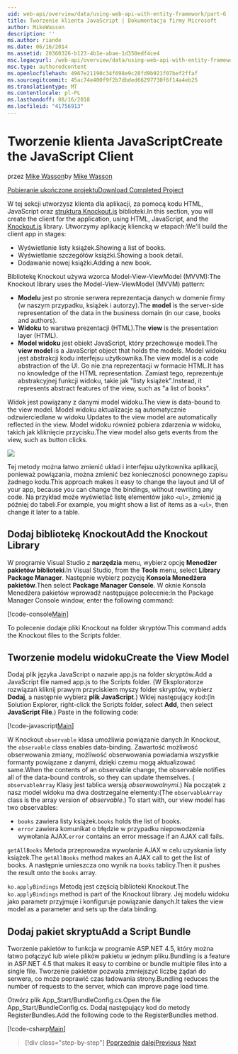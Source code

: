 ```yaml
---
uid: web-api/overview/data/using-web-api-with-entity-framework/part-6
title: Tworzenie klienta JavaScript | Dokumentacja firmy Microsoft
author: MikeWasson
description: ''
ms.author: riande
ms.date: 06/16/2014
ms.assetid: 20360326-b123-4b1e-abae-1d350edf4ce4
msc.legacyurl: /web-api/overview/data/using-web-api-with-entity-framework/part-6
msc.type: authoredcontent
ms.openlocfilehash: 4967e21190c34f698e9c28fd9b921f07bef2ffaf
ms.sourcegitcommit: 45ac74e400f9f2b7dbded66297730f6f14a4eb25
ms.translationtype: MT
ms.contentlocale: pl-PL
ms.lasthandoff: 08/16/2018
ms.locfileid: "41756913"
---
```

<a name="create-the-javascript-client"></a><span data-ttu-id="43cf1-102">Tworzenie klienta JavaScript</span><span class="sxs-lookup"><span data-stu-id="43cf1-102">Create the JavaScript Client</span></span>
====================
<span data-ttu-id="43cf1-103">przez [Mike Wasson](https://github.com/MikeWasson)</span><span class="sxs-lookup"><span data-stu-id="43cf1-103">by [Mike Wasson](https://github.com/MikeWasson)</span></span>

[<span data-ttu-id="43cf1-104">Pobieranie ukończone projektu</span><span class="sxs-lookup"><span data-stu-id="43cf1-104">Download Completed Project</span></span>](https://github.com/MikeWasson/BookService)

<span data-ttu-id="43cf1-105">W tej sekcji utworzysz klienta dla aplikacji, za pomocą kodu HTML, JavaScript oraz [struktura Knockout.js](http://knockoutjs.com/) biblioteki.</span><span class="sxs-lookup"><span data-stu-id="43cf1-105">In this section, you will create the client for the application, using HTML, JavaScript, and the [Knockout.js](http://knockoutjs.com/) library.</span></span> <span data-ttu-id="43cf1-106">Utworzymy aplikację kliencką w etapach:</span><span class="sxs-lookup"><span data-stu-id="43cf1-106">We'll build the client app in stages:</span></span>

- <span data-ttu-id="43cf1-107">Wyświetlanie listy książek.</span><span class="sxs-lookup"><span data-stu-id="43cf1-107">Showing a list of books.</span></span>
- <span data-ttu-id="43cf1-108">Wyświetlanie szczegółów książki.</span><span class="sxs-lookup"><span data-stu-id="43cf1-108">Showing a book detail.</span></span>
- <span data-ttu-id="43cf1-109">Dodawanie nowej książki.</span><span class="sxs-lookup"><span data-stu-id="43cf1-109">Adding a new book.</span></span>

<span data-ttu-id="43cf1-110">Bibliotekę Knockout używa wzorca Model-View-ViewModel (MVVM):</span><span class="sxs-lookup"><span data-stu-id="43cf1-110">The Knockout library uses the Model-View-ViewModel (MVVM) pattern:</span></span>

- <span data-ttu-id="43cf1-111">**Modelu** jest po stronie serwera reprezentacja danych w domenie firmy (w naszym przypadku, książek i autorzy).</span><span class="sxs-lookup"><span data-stu-id="43cf1-111">The **model** is the server-side representation of the data in the business domain (in our case, books and authors).</span></span>
- <span data-ttu-id="43cf1-112">**Widoku** to warstwa prezentacji (HTML).</span><span class="sxs-lookup"><span data-stu-id="43cf1-112">The **view** is the presentation layer (HTML).</span></span>
- <span data-ttu-id="43cf1-113">**Model widoku** jest obiekt JavaScript, który przechowuje modeli.</span><span class="sxs-lookup"><span data-stu-id="43cf1-113">The **view model** is a JavaScript object that holds the models.</span></span> <span data-ttu-id="43cf1-114">Model widoku jest abstrakcji kodu interfejsu użytkownika.</span><span class="sxs-lookup"><span data-stu-id="43cf1-114">The view model is a code abstraction of the UI.</span></span> <span data-ttu-id="43cf1-115">Go nie zna reprezentacji w formacie HTML.</span><span class="sxs-lookup"><span data-stu-id="43cf1-115">It has no knowledge of the HTML representation.</span></span> <span data-ttu-id="43cf1-116">Zamiast tego, reprezentuje abstrakcyjnej funkcji widoku, takie jak &quot;listy książek&quot;.</span><span class="sxs-lookup"><span data-stu-id="43cf1-116">Instead, it represents abstract features of the view, such as &quot;a list of books&quot;.</span></span>

<span data-ttu-id="43cf1-117">Widok jest powiązany z danymi model widoku.</span><span class="sxs-lookup"><span data-stu-id="43cf1-117">The view is data-bound to the view model.</span></span> <span data-ttu-id="43cf1-118">Model widoku aktualizacje są automatycznie odzwierciedlane w widoku.</span><span class="sxs-lookup"><span data-stu-id="43cf1-118">Updates to the view model are automatically reflected in the view.</span></span> <span data-ttu-id="43cf1-119">Model widoku również pobiera zdarzenia w widoku, takich jak kliknięcie przycisku.</span><span class="sxs-lookup"><span data-stu-id="43cf1-119">The view model also gets events from the view, such as button clicks.</span></span>

![](part-6/_static/image1.png)

<span data-ttu-id="43cf1-120">Tej metody można łatwo zmienić układ i interfejsu użytkownika aplikacji, ponieważ powiązania, można zmienić bez konieczności ponownego zapisu żadnego kodu.</span><span class="sxs-lookup"><span data-stu-id="43cf1-120">This approach makes it easy to change the layout and UI of your app, because you can change the bindings, without rewriting any code.</span></span> <span data-ttu-id="43cf1-121">Na przykład może wyświetlać listę elementów jako `<ul>`, zmienić ją później do tabeli.</span><span class="sxs-lookup"><span data-stu-id="43cf1-121">For example, you might show a list of items as a `<ul>`, then change it later to a table.</span></span>

## <a name="add-the-knockout-library"></a><span data-ttu-id="43cf1-122">Dodaj bibliotekę Knockout</span><span class="sxs-lookup"><span data-stu-id="43cf1-122">Add the Knockout Library</span></span>

<span data-ttu-id="43cf1-123">W programie Visual Studio z **narzędzia** menu, wybierz opcję **Menedżer pakietów biblioteki**.</span><span class="sxs-lookup"><span data-stu-id="43cf1-123">In Visual Studio, from the **Tools** menu, select **Library Package Manager**.</span></span> <span data-ttu-id="43cf1-124">Następnie wybierz pozycję **Konsola Menedżera pakietów**.</span><span class="sxs-lookup"><span data-stu-id="43cf1-124">Then select **Package Manager Console**.</span></span> <span data-ttu-id="43cf1-125">W oknie Konsola Menedżera pakietów wprowadź następujące polecenie:</span><span class="sxs-lookup"><span data-stu-id="43cf1-125">In the Package Manager Console window, enter the following command:</span></span>

[!code-console[Main](part-6/samples/sample1.cmd)]

<span data-ttu-id="43cf1-126">To polecenie dodaje pliki Knockout na folder skryptów.</span><span class="sxs-lookup"><span data-stu-id="43cf1-126">This command adds the Knockout files to the Scripts folder.</span></span>

## <a name="create-the-view-model"></a><span data-ttu-id="43cf1-127">Tworzenie modelu widoku</span><span class="sxs-lookup"><span data-stu-id="43cf1-127">Create the View Model</span></span>

<span data-ttu-id="43cf1-128">Dodaj plik języka JavaScript o nazwie app.js na folder skryptów.</span><span class="sxs-lookup"><span data-stu-id="43cf1-128">Add a JavaScript file named app.js to the Scripts folder.</span></span> <span data-ttu-id="43cf1-129">(W Eksploratorze rozwiązań kliknij prawym przyciskiem myszy folder skryptów, wybierz **Dodaj**, a następnie wybierz **plik JavaScript**.) Wklej następujący kod:</span><span class="sxs-lookup"><span data-stu-id="43cf1-129">(In Solution Explorer, right-click the Scripts folder, select **Add**, then select **JavaScript File**.) Paste in the following code:</span></span>

[!code-javascript[Main](part-6/samples/sample2.js)]

<span data-ttu-id="43cf1-130">W Knockout `observable` klasa umożliwia powiązanie danych.</span><span class="sxs-lookup"><span data-stu-id="43cf1-130">In Knockout, the `observable` class enables data-binding.</span></span> <span data-ttu-id="43cf1-131">Zawartość możliwość obserwowania zmiany, możliwość obserwowania powiadamia wszystkie formanty powiązane z danymi, dzięki czemu mogą aktualizować same.</span><span class="sxs-lookup"><span data-stu-id="43cf1-131">When the contents of an observable change, the observable notifies all of the data-bound controls, so they can update themselves.</span></span> <span data-ttu-id="43cf1-132">( `observableArray` Klasy jest tablica wersją *obserwowalnymi*.) Na początek z nasz model widoku ma dwa dostrzegalne elementy:</span><span class="sxs-lookup"><span data-stu-id="43cf1-132">(The `observableArray` class is the array version of *observable*.) To start with, our view model has two observables:</span></span>

- <span data-ttu-id="43cf1-133">`books` zawiera listy książek.</span><span class="sxs-lookup"><span data-stu-id="43cf1-133">`books` holds the list of books.</span></span>
- <span data-ttu-id="43cf1-134">`error` zawiera komunikat o błędzie w przypadku niepowodzenia wywołania AJAX.</span><span class="sxs-lookup"><span data-stu-id="43cf1-134">`error` contains an error message if an AJAX call fails.</span></span>

<span data-ttu-id="43cf1-135">`getAllBooks` Metoda przeprowadza wywołanie AJAX w celu uzyskania listy książek.</span><span class="sxs-lookup"><span data-stu-id="43cf1-135">The `getAllBooks` method makes an AJAX call to get the list of books.</span></span> <span data-ttu-id="43cf1-136">A następnie umieszcza ono wynik na `books` tablicy.</span><span class="sxs-lookup"><span data-stu-id="43cf1-136">Then it pushes the result onto the `books` array.</span></span>

<span data-ttu-id="43cf1-137">`ko.applyBindings` Metodą jest częścią biblioteki Knockout.</span><span class="sxs-lookup"><span data-stu-id="43cf1-137">The `ko.applyBindings` method is part of the Knockout library.</span></span> <span data-ttu-id="43cf1-138">Jej modelu widoku jako parametr przyjmuje i konfiguruje powiązanie danych.</span><span class="sxs-lookup"><span data-stu-id="43cf1-138">It takes the view model as a parameter and sets up the data binding.</span></span>

## <a name="add-a-script-bundle"></a><span data-ttu-id="43cf1-139">Dodaj pakiet skryptu</span><span class="sxs-lookup"><span data-stu-id="43cf1-139">Add a Script Bundle</span></span>

<span data-ttu-id="43cf1-140">Tworzenie pakietów to funkcja w programie ASP.NET 4.5, który można łatwo połączyć lub wiele plików pakietu w jednym pliku.</span><span class="sxs-lookup"><span data-stu-id="43cf1-140">Bundling is a feature in ASP.NET 4.5 that makes it easy to combine or bundle multiple files into a single file.</span></span> <span data-ttu-id="43cf1-141">Tworzenie pakietów pozwala zmniejszyć liczbę żądań do serwera, co może poprawić czas ładowania strony.</span><span class="sxs-lookup"><span data-stu-id="43cf1-141">Bundling reduces the number of requests to the server, which can improve page load time.</span></span>

<span data-ttu-id="43cf1-142">Otwórz plik App\_Start/BundleConfig.cs.</span><span class="sxs-lookup"><span data-stu-id="43cf1-142">Open the file App\_Start/BundleConfig.cs.</span></span> <span data-ttu-id="43cf1-143">Dodaj następujący kod do metody RegisterBundles.</span><span class="sxs-lookup"><span data-stu-id="43cf1-143">Add the following code to the RegisterBundles method.</span></span>

[!code-csharp[Main](part-6/samples/sample3.cs)]

> [!div class="step-by-step"]
> <span data-ttu-id="43cf1-144">[Poprzednie](part-5.md)
> [dalej](part-7.md)</span><span class="sxs-lookup"><span data-stu-id="43cf1-144">[Previous](part-5.md)
[Next](part-7.md)</span></span>
